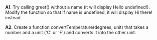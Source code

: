 **A1**. Try calling greet() without a name (it will display Hello undefined!).
Modify the function so that if name is undefined, it will display Hi there! instead.

**A2**. Create a function convertTemperature(degrees, unit) that takes a number and a unit ('C' or 'F') and converts it into the other unit.
